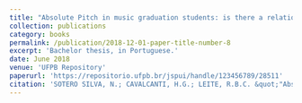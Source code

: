 ```yaml
---
title: "Absolute Pitch in music graduation students: is there a relationship with temporal auditory processing?"
collection: publications
category: books
permalink: /publication/2018-12-01-paper-title-number-8
excerpt: 'Bachelor thesis, in Portuguese.'
date: June 2018
venue: 'UFPB Repository'
paperurl: 'https://repositorio.ufpb.br/jspui/handle/123456789/28511'
citation: 'SOTERO SILVA, N.; CAVALCANTI, H.G.; LEITE, R.B.C. &quot;"Absolute Pitch" in music graduation students: is there a relationship with temporal auditory processing?&quot; <i>Bachelor thesis</i>. Federal University of Paraíba, June 2018'
---
```


